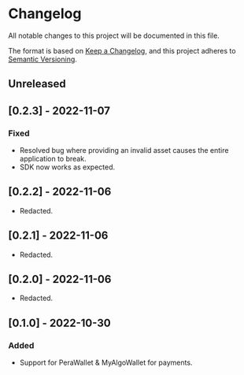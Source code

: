 # Changelog
All notable changes to this project will be documented in this file.

The format is based on [Keep a Changelog](https://keepachangelog.com/en/1.0.0/),
and this project adheres to [Semantic Versioning](https://semver.org/spec/v2.0.0.html).


## Unreleased

## [0.2.3] - 2022-11-07
### Fixed
- Resolved bug where providing an invalid asset causes the entire application to break.
- SDK now works as expected.


## [0.2.2] - 2022-11-06
- Redacted.


## [0.2.1] - 2022-11-06
- Redacted.


## [0.2.0] - 2022-11-06
- Redacted.


## [0.1.0] - 2022-10-30
### Added
- Support for PeraWallet & MyAlgoWallet for payments.